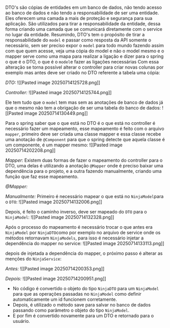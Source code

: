 DTO's são cópias de entidades em um banco de dados, não tendo acesso ao banco de dados e não tendo a responsabilidade de ser uma entidade. Eles oferecem uma camada a mais de proteção e segurança para sua aplicação.
São utilizados para tirar a responsabilidade da entidade, dessa forma criando uma camada que se comunicará diretamente com o service no lugar da entidade. 
Resumindo, DTO's tem o propósito de tirar a responsabilidade do `model` e passar como resposta da API somente o necessário, sem ser preciso expor o `model` para todo mundo fazendo assim com que quem acesse, veja uma cópia do model e não o model mesmo e o mapper serve como uma mapa para realizar a ligação e dizer para o spring o que é o DTO, o que é o `model`e fazer as ligações necessárias
Com essa alteração se torna possível alterar o controller para criar novas colunas por exemplo mas antes deve ser criado no DTO referente a tabela uma cópia:

*DTO:*
![[Pasted image 20250714125728.png]]

*Controller:*
![[Pasted image 20250714125744.png]]

Ele tem tudo que o `model` tem mas sem as anotações de banco de dados já que o mesmo não tem a obrigação de ser uma tabela do banco de dados:
![[Pasted image 20250714130449.png]]

Para o spring saber que o que está no DTO é o que está no controller é necessário fazer um mapeamento, esse mapeamento é feito com o arquivo `mapper`, primeiro deve ser criada uma classe mapper e essa classe recebe uma anotação de `@Component` para que o spring detecte que aquela classe é um componente, é um mapper mesmo:
![[Pasted image 20250714202208.png]]

*Mapper:*
Existem duas formas de fazer o mapeamento do controller para o DTO, uma delas é utilizando a anotação `@Mapper`  onde é preciso baixar uma dependência para o projeto, e a outra fazendo manualmente, criando uma função que faz esse mapeamento.

*@Mapper:*


*Manualmente:*
Primeiro é necessário mapear o que está no `NinjaModel`para o `DTO`:
![[Pasted image 20250714132006.png]]

Depois, é feito o caminho inverso, deve ser mapeado do `DTO` para o `NinjaModel`:
![[Pasted image 20250714132328.png]]

Após o processo do mapeamento é necessário trocar o que antes era `NinjaModel` por `NinjaDTO`como por exemplo no arquivo de service onde os métodos retornavam `NinjaModels`, para isso é necessário injetar a dependência do mapper no service:
![[Pasted image 20250714133113.png]]

depois de injetada a dependência do mapper, o próximo passo é alterar as menções do `NinjaService`:

*Antes:*
![[Pasted image 20250714200353.png]]

*Depois:*
![[Pasted image 20250714200951.png]]
- No código é convertido o objeto do tipo `NinjaDTO` para um `NinjaModel` para que as operações passadas no `NinjaModel` como definir automaticamente um id funcionem corretamente.
- Depois, é utilizado o método save para salvar no banco de dados passando como parâmetro o objeto do tipo `NinjaModel`.
- E por fim é convertido novamente para um DTO e retornado para o usuário.